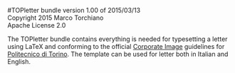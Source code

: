 #TOPletter bundle version 1.00 of 2015/03/13  
Copyright 2015 Marco Torchiano  
Apache License 2.0 

The TOPletter bundle contains everything is needed for typesetting a letter using LaTeX and conforming to the official [Corporate Image](http://www.politocomunica.polito.it/corporate_image/marchio_e_identita_visiva) guidelines for [Politecnico di Torino](http://www.polito.it). The template can be used for letter both in Italian and English.



